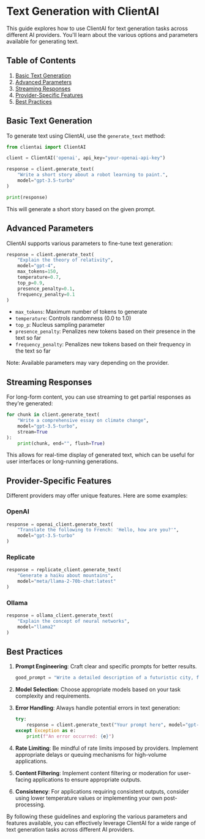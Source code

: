 # Text Generation with ClientAI

This guide explores how to use ClientAI for text generation tasks across different AI providers. You'll learn about the various options and parameters available for generating text.

## Table of Contents

1. [Basic Text Generation](#basic-text-generation)
2. [Advanced Parameters](#advanced-parameters)
3. [Streaming Responses](#streaming-responses)
4. [Provider-Specific Features](#provider-specific-features)
5. [Best Practices](#best-practices)

## Basic Text Generation

To generate text using ClientAI, use the `generate_text` method:

```python
from clientai import ClientAI

client = ClientAI('openai', api_key="your-openai-api-key")

response = client.generate_text(
    "Write a short story about a robot learning to paint.",
    model="gpt-3.5-turbo"
)

print(response)
```

This will generate a short story based on the given prompt.

## Advanced Parameters

ClientAI supports various parameters to fine-tune text generation:

```python
response = client.generate_text(
    "Explain the theory of relativity",
    model="gpt-4",
    max_tokens=150,
    temperature=0.7,
    top_p=0.9,
    presence_penalty=0.1,
    frequency_penalty=0.1
)
```

- `max_tokens`: Maximum number of tokens to generate
- `temperature`: Controls randomness (0.0 to 1.0)
- `top_p`: Nucleus sampling parameter
- `presence_penalty`: Penalizes new tokens based on their presence in the text so far
- `frequency_penalty`: Penalizes new tokens based on their frequency in the text so far

Note: Available parameters may vary depending on the provider.

## Streaming Responses

For long-form content, you can use streaming to get partial responses as they're generated:

```python
for chunk in client.generate_text(
    "Write a comprehensive essay on climate change",
    model="gpt-3.5-turbo",
    stream=True
):
    print(chunk, end="", flush=True)
```

This allows for real-time display of generated text, which can be useful for user interfaces or long-running generations.

## Provider-Specific Features

Different providers may offer unique features. Here are some examples:

### OpenAI

```python
response = openai_client.generate_text(
    "Translate the following to French: 'Hello, how are you?'",
    model="gpt-3.5-turbo"
)
```

### Replicate

```python
response = replicate_client.generate_text(
    "Generate a haiku about mountains",
    model="meta/llama-2-70b-chat:latest"
)
```

### Ollama

```python
response = ollama_client.generate_text(
    "Explain the concept of neural networks",
    model="llama2"
)
```

## Best Practices

1. **Prompt Engineering**: Craft clear and specific prompts for better results.

   ```python
   good_prompt = "Write a detailed description of a futuristic city, focusing on transportation and architecture."
   ```

2. **Model Selection**: Choose appropriate models based on your task complexity and requirements.

3. **Error Handling**: Always handle potential errors in text generation:

   ```python
   try:
       response = client.generate_text("Your prompt here", model="gpt-3.5-turbo")
   except Exception as e:
       print(f"An error occurred: {e}")
   ```

4. **Rate Limiting**: Be mindful of rate limits imposed by providers. Implement appropriate delays or queuing mechanisms for high-volume applications.

5. **Content Filtering**: Implement content filtering or moderation for user-facing applications to ensure appropriate outputs.

6. **Consistency**: For applications requiring consistent outputs, consider using lower temperature values or implementing your own post-processing.

By following these guidelines and exploring the various parameters and features available, you can effectively leverage ClientAI for a wide range of text generation tasks across different AI providers.